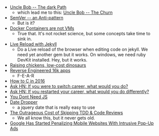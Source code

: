 
- [Uncle Bob -- The dark Path](http://blog.cleancoder.com/uncle-bob/2017/01/11/TheDarkPath.html) 
  - which lead me to this: [Uncle Bob -- The Churn](http://blog.cleancoder.com/uncle-bob/2016/07/27/TheChurn.html) 
- [SemVer -- an Anti-pattern]( https://surfingthe.cloud/semantic-versioning-anti-pattern/)
  - But is it?
- [Docker Containers are not VMs](https://blog.docker.com/2016/03/containers-are-not-vms/)
  - True that. It's not rocket science, but some concepts take time to sink in.
- [Live Reload with Jekyll](http://dan.doezema.com/2014/01/setting-up-livereload-with-jekyll/)
  - Do a Live reload of the browser when editing code on jekyll. We need yet another gem but it works. On windows, we need ruby DevKit installed. Hey, but it works.
- [Raising chickens, low-cost dinosaurs](https://medium.com/@ruicardosoesteves/raising-chickens-low-cost-dinosaurs-f12852a0ef64#.gxh32vkdx)
- [Reverse Engineered 16k apps](https://hackernoon.com/we-reverse-engineered-16k-apps-heres-what-we-found-51bdf3b456bb#.1j0anuo57)
    - F-E-A-R
- [How to C in 2016](https://matt.sh/howto-c)
- [Ask HN: If you were to switch career, what would you do?](https://news.ycombinator.com/item?id=13334480)
- [Ask HN: If you restarted your career, what would you do differently?](https://news.ycombinator.com/item?id=11641453)
- [You Dont Need JS](https://github.com/you-dont-need/You-Dont-Need-Javascript)
- [Date Dropper](http://felicegattuso.com/projects/datedropper/)
  - a jquery date that is really easy to use
- [The Outrageous Cost of Skipping TDD & Code Reviews](https://medium.com/javascript-scene/the-outrageous-cost-of-skipping-tdd-code-reviews-57887064c412)
  - We all know this, but it never gets old.
- [Google Has Started Penalizing Mobile Websites With Intrusive Pop-Up Ads](https://www.scribblrs.com/google-now-penalizing-mobile-ads/)
